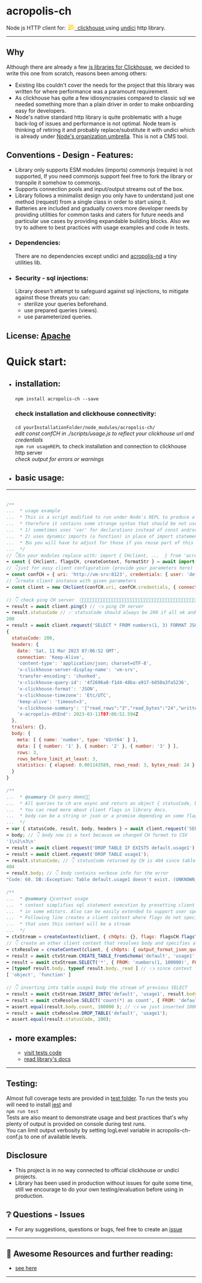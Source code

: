 # acropolis-ch

Node js HTTP client for:&nbsp;
<a href="https://clickhouse.com" target= "_blank">
<img src="./resources/images/clickhouse.svg" alt="clickhouse.com" height=14>&nbsp;&nbsp;clickhouse
</a>
using [undici](https://undici.nodejs.org/) http library.
___

## Why
Although there are already a few [js libraries for Clickhouse](https://clickhouse.com/docs/en/interfaces/third-party/client-libraries/),
we decided to write this one from scratch, reasons been among others:
-   Existing libs couldn't cover the needs for the project that this library was written for  where performance was a paramount requirement.
-   As clickhouse has quite a few idiosyncrasies compared to classic sql we needed something more than a plain driver in order to make 
    onboarding easy for developers.
-   Node's native standard http library is quite problematic with a huge back-log of issues and performance is not optimal.
    Node team is thinking of retiring it and probably replace/substitute it with undici which is already under [Node's organization umbrella](https://twitter.com/matteocollina/status/1298148085210775553?lang=en).
This is not a CMS tool.

## Conventions - Design - Features:
- Library only supports ESM modules (imports) commonjs (require) is not supported, If you need commonjs support feel free to fork the library or transpile it somehow to commonjs.<br>
- Supports connection pools and input/output streams out of the box.
- Library follows a minimalist design you only have to understand just one method (request) from a single class in order to start using it.
- Batteries are included and gradually covers more developer needs by providing utilities for common tasks and caters for future needs
and particular use cases by providing expandable building blocks. Also we try to adhere to best practices with usage examples and code in tests. 
-  ### Dependencies:
    There are no dependencies except undici and [acropolis-nd](https://github.com/nickmilon/acropolis-nd) a tiny utilities lib. 
-  ### Security - sql injections:
    Library doesn't attempt to safeguard against sql injections, to mitigate against those threats you can:
    -   sterilize your queries beforehand.
    -   use prepared queries (views). 
    -   use parameterized queries.

## License: [Apache](./LICENSE)

# Quick start:
-   ## installation:
  
    `npm install acropolis-ch --save`
    ### check installation and clickhouse connectivity:
    `cd yourInstallationFolder/node_modules/acropolis-ch/`<br>
    <em>edit const confCH in ./scripts/usage.js to reflect your clickhouse url and credentials</em><br>
    `npm run usageREPL` to check installation and connection to clickhouse http server<br>
    <em>check output for errors or warnings</em><br>
 
-   ## basic usage:
---
<!--usageStart-->
```js 

/**
...  * usage example
...  * This is a script modified to run under Node's REPL to produce a usage.md file
...  * therefore it contains some strange syntax that should be not used in a normal module in particular:
...  * 1) sometimes uses 'var' for declarations instead of const and/or let
...  * 2) uses dynamic imports (a function) in place of import statements as in JS modules.
...  * ❗️So you will have to adjust for those if you reuse part of this code
...  */
// 👇❗️in your modules replace with: import { CHclient, ...  } from 'acropolis-ch'
➡️ const { CHclient, flagsCH, createContext, formatStr } = await import(`${impDir}/index.js`)
// 👇just for easy client configuration (provide your parameters here)
➡️ const confCH = { uri: 'http://vm-srv:8123', credentials: { user: 'default', password: '123' } };
// 👇create client instance with given parameters
➡️ const client = new CHclient(confCH.uri, confCH.credentials, { connections: 10 });

// 👇 check ping CH server  🚥🚥🚥🚥🚥🚥🚥🚥🚥🚥🚥🚥🚥🚥🚥🚥🚥🚥🚥🚥🚥🚥🚥🚥🚥🚥🚥🚥🚥🚥🚥🚥🚥🚥🚥🚥🚥🚥🚥🚥🚥🚥🚥
➡️ result = await client.ping() // 👈 ping CH server
➡️ result.statusCode // ✅ statusCode should always be 200 if all ok and CH server is reachable no error even if credentials are wrong
200
➡️ result = await client.request('SELECT * FROM numbers(1, 3) FORMAT JSON') // 👈 run a CH query
{
  statusCode: 200,
  headers: {
    date: 'Sat, 11 Mar 2023 07:06:52 GMT',
    connection: 'Keep-Alive',
    'content-type': 'application/json; charset=UTF-8',
    'x-clickhouse-server-display-name': 'vm-srv',
    'transfer-encoding': 'chunked',
    'x-clickhouse-query-id': '4f2696a8-f1d4-48ba-a917-b050a3fa5236',
    'x-clickhouse-format': 'JSON',
    'x-clickhouse-timezone': 'Etc/UTC',
    'keep-alive': 'timeout=3',
    'x-clickhouse-summary': '{"read_rows":"3","read_bytes":"24","written_rows":"0","written_bytes":"0","total_rows_to_read":"3","result_rows":"0","result_bytes":"0"}',
    'x-acropolis-dtEnd': 2023-03-11T07:06:52.594Z
  },
  trailers: {},
  body: {
    meta: [ { name: 'number', type: 'UInt64' } ],
    data: [ { number: '1' }, { number: '2' }, { number: '3' } ],
    rows: 3,
    rows_before_limit_at_least: 3,
    statistics: { elapsed: 0.001143589, rows_read: 3, bytes_read: 24 }
  }
}

/**
...  * @summary CH query demo🚦🤯
...  * All queries to ch are async and return an object { statusCode, body, headers, trailers} when resolved
...  * You can read more about client flags in library docs.
...  * body can be a string or json or a promise depending on some flag settings and CH format used
...  */
➡️ var { statusCode, result, body, headers } = await client.request('SELECT * FROM numbers(1, 3) FORMAT CSV');
➡️ body; // 👇 body now is a text because we changed CH format to CSV
'1\n2\n3\n'
➡️ result = await client.request('DROP TABLE IF EXISTS default.usage1');
➡️ result = await client.request('DROP TABLE usage1');
➡️ result.statusCode; // 👇 statusCode returned by CH is 404 since table doesn't exist as we dropped it already if existed
404
➡️ result.body; // 👇 body contains verbose info for the error
"Code: 60. DB::Exception: Table default.usage1 doesn't exist. (UNKNOWN_TABLE) (version 23.2.1.2537 (official build))\n"

/**
...  * @summary ℹ️💁context usage
...  * context simplifies sql statement execution by presetting client and CH options and support of intellisense typing
...  * in some editors. Also can be easily extended to support user specific sql queries.
...  * Following line creates a client context where flags do not specify flag 'resolve' so body returned by any query 
...  * that uses this context will be a stream
...  */
➡️ ctxStream = createContext(client, { chOpts: {}, flags: flagsCH.flagsToNum(['throwNon200']) });
// 👇 create an other client context that resolves body and specifies a clickhouse option
➡️ ctxResolve = createContext(client, { chOpts: { output_format_json_quote_64bit_integers: 0 }, flags: flagsCH.flagsToNum(['resolve']) });
➡️ result = await ctxStream.CREATE_TABLE_fromSchema('default', 'usage1', '(number UInt64)', { ENGINE: 'MergeTree ORDER BY number' });
➡️ result = await ctxStream.SELECT('*', { FROM: 'numbers(1, 100000)', FORMAT: formatStr.CSV}); //  specify format by formatsStr for convenience
➡️ [typeof result.body, typeof result.body._read ] // 👈 since context flags does not specify flag 'resolve' body will be a readable stream
[ 'object', 'function' ]

// 👇 inserting into table usage1 body the stream of previous SELECT 
➡️ result = await ctxStream.INSERT_INTO('default', 'usage1', result.body, {FORMAT: 'CSV'}) // 👈 inserting into table usage1 body stream of previous SELECT 
➡️ result = await ctxResolve.SELECT('count(*) as count', { FROM: 'default.usage1', FORMAT: formatStr.JSONEachRow});
➡️ assert.equal(result.body.count, 100000 ); // 👈 we just inserted 100K records from one table to an other 🤪 clickHouse is so fast 
➡️ result = await ctxResolve.DROP_TABLE('default', 'usage1');
➡️ assert.equal(result.statusCode, 200);
```
<!--usageEnd-->
-   ## more examples:<br>
    - [visit tests code](test)
    - [read library's docs](https://nickmilon.github.io/acropolis-ch/)
---
## Testing:
Almost full coverage tests are provided in [test folder](test). To run the tests you will need to install [jest](https://jestjs.io/) and <br>
```npm run test ```<br>
Tests are also meant to demonstrate usage and best practices that's why plenty of output is provided on console during test runs.<br>
You can limit output verbosity by setting logLevel variable in acropolis-ch-conf.js to one of available levels.
## Disclosure
- This project is in no way connected to official clickhouse or undici projects.
- Library has been used in production without issues for quite some time, still we encourage to do your own testing/evaluation before using in production.

## ❔ Questions - Issues
- For any suggestions, questions or bugs, feel free to create an <a href="https://github.com/nickmilon/acropolis-ch/issues">issue</a>
___
## 📖 Awesome Resources and further reading:
- [see here](resources/awesome.md)
___
